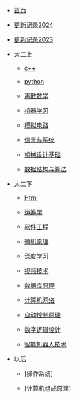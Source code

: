 * [首页]()

* [更新记录2024](catalog/更新记录2024.md)

* [更新记录2023](catalog/更新记录2023.md)

* 大二上
    * [c++](catalog/c++.md)

    * [python](catalog/python.md)   

    * [离散数学](catalog/离散数学.md)

    * [机器学习](catalog/机器学习.md)

    * [模拟电路](catalog/模拟电路.md)
    
    * [信号与系统](catalog/信号与系统.md)

    * [机械设计基础](catalog/机械设计基础.md)

    * [数据结构与算法](catalog/数据结构与算法.md)

* 大二下
    * [Html](catalog/Html.md)

    * [运筹学](catalog/运筹学.md)

    * [软件工程](catalog/软件工程.md)

    * [微机原理](catalog/微机原理.md)
    
    * [深度学习](catalog/深度学习.md)

    * [视频技术](catalog/视频技术.md)
    
    * [数据库原理](catalog/数据库原理.md)
    
    * [计算机网络](catalog/计算机网络.md)
    
    * [自动控制原理](catalog/自动控制原理.md)
    
    * [数字逻辑设计](catalog/数字逻辑设计.md)
    
    * [智能机器人技术](catalog/智能机器人技术.md)
    
* 以后
    * [操作系统]

    * [计算机组成原理]

<!--* 以后完成
    * [51单片机]catalog/51单片机.md
    * [STM32] -->